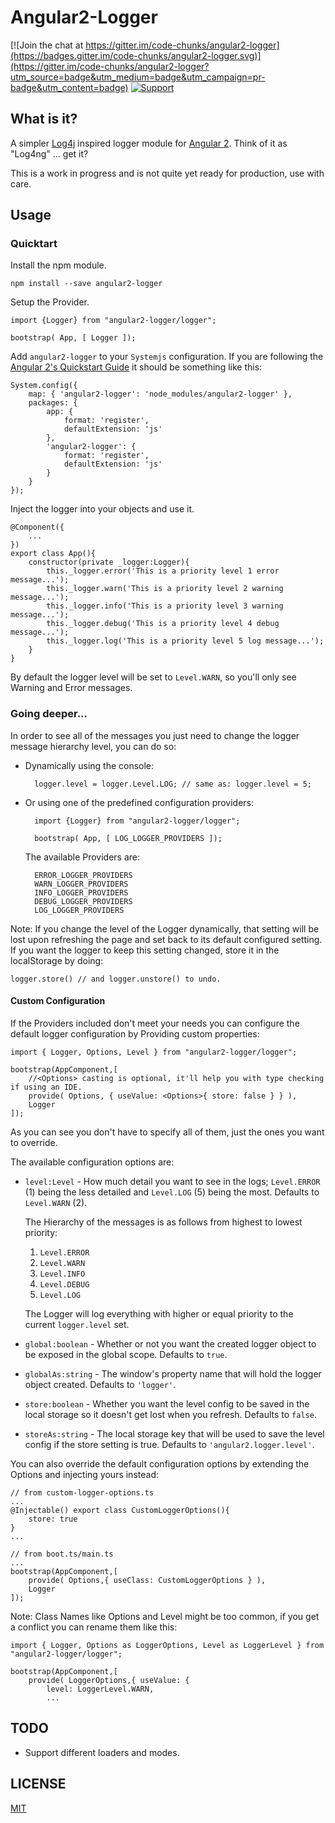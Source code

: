 # Angular2-Logger

[![Join the chat at https://gitter.im/code-chunks/angular2-logger](https://badges.gitter.im/code-chunks/angular2-logger.svg)](https://gitter.im/code-chunks/angular2-logger?utm_source=badge&utm_medium=badge&utm_campaign=pr-badge&utm_content=badge)
[![Support](https://supporter.60devs.com/api/b/cjv93jwfwck3yp8z2mn1d9gay)](https://supporter.60devs.com/give/cjv93jwfwck3yp8z2mn1d9gay)

## What is it?

A simpler [Log4j](http://logging.apache.org/log4j/2.x/) inspired logger module for [Angular 2](https://angular.io/). Think of it as "Log4ng" ... get it?

This is a work in progress and is not quite yet ready for production, use with care.

## Usage

### Quicktart

Install the npm module.
    
    npm install --save angular2-logger

Setup the Provider.

    import {Logger} from "angular2-logger/logger";
   
    bootstrap( App, [ Logger ]); 

Add `angular2-logger` to your `Systemjs` configuration.
If you are following the [Angular 2's Quickstart Guide](https://angular.io/docs/ts/latest/quickstart.html) it should be something like this:

    System.config({
        map: { 'angular2-logger': 'node_modules/angular2-logger' },
        packages: {
            app: {
                format: 'register',
                defaultExtension: 'js'
            },
            'angular2-logger': {
                format: 'register',
                defaultExtension: 'js'
            }
        }
    });

Inject the logger into your objects and use it.

    @Component({
        ...
    })
    export class App(){
        constructor(private _logger:Logger){
            this._logger.error('This is a priority level 1 error message...');
            this._logger.warn('This is a priority level 2 warning message...');
            this._logger.info('This is a priority level 3 warning message...');
            this._logger.debug('This is a priority level 4 debug message...');
            this._logger.log('This is a priority level 5 log message...');
        }
    }
    
By default the logger level will be set to `Level.WARN`, so you'll only see Warning and Error messages. 

### Going deeper...

In order to see all of the messages you just need to change the logger message hierarchy level, you can do so:

- Dynamically using the console:

        logger.level = logger.Level.LOG; // same as: logger.level = 5;      
    
- Or using one of the predefined configuration providers:

        import {Logger} from "angular2-logger/logger";
       
        bootstrap( App, [ LOG_LOGGER_PROVIDERS ]);

    The available Providers are:

        ERROR_LOGGER_PROVIDERS
        WARN_LOGGER_PROVIDERS
        INFO_LOGGER_PROVIDERS
        DEBUG_LOGGER_PROVIDERS
        LOG_LOGGER_PROVIDERS

Note: If you change the level of the Logger dynamically, that setting will be lost upon refreshing the page and set back to its default configured setting.
If you want the logger to keep this setting changed, store it in the localStorage by doing:

    logger.store() // and logger.unstore() to undo.

#### Custom Configuration

If the Providers included don't meet your needs you can configure the default logger configuration by Providing custom properties:

    import { Logger, Options, Level } from "angular2-logger/logger";

    bootstrap(AppComponent,[
        //<Options> casting is optional, it'll help you with type checking if using an IDE.
        provide( Options, { useValue: <Options>{ store: false } } ),
        Logger
    ]);

As you can see you don't have to specify all of them, just the ones you want to override.

The available configuration options are:

* `level:Level` - How much detail you want to see in the logs; `Level.ERROR` (1) being the less detailed and `Level.LOG` (5) being the most. Defaults to `Level.WARN` (2).

    The Hierarchy of the messages is as follows from highest to lowest priority:

     1. `Level.ERROR`
     2. `Level.WARN`
     3. `Level.INFO`
     4. `Level.DEBUG`
     5. `Level.LOG`

     The Logger will log everything with higher or equal priority to the current `logger.level` set.

* `global:boolean` - Whether or not you want the created logger object to be exposed in the global scope. Defaults to `true`.
* `globalAs:string` - The window's property name that will hold the logger object created. Defaults to `'logger'`.
* `store:boolean` - Whether you want the level config to be saved in the local storage so it doesn't get lost when you refresh. Defaults to `false`.
* `storeAs:string` - The local storage key that will be used to save the level config if the store setting is true. Defaults to `'angular2.logger.level'`.

You can also override the default configuration options by extending the Options and injecting yours instead:

    // from custom-logger-options.ts
    ...
    @Injectable() export class CustomLoggerOptions(){
        store: true
    }
    ...

    // from boot.ts/main.ts
    ...
    bootstrap(AppComponent,[
        provide( Options,{ useClass: CustomLoggerOptions } ),
        Logger
    ]);

Note: Class Names like Options and Level might be too common, if you get a conflict you can rename them like this:

    import { Logger, Options as LoggerOptions, Level as LoggerLevel } from "angular2-logger/logger";

    bootstrap(AppComponent,[
        provide( LoggerOptions,{ useValue: {
            level: LoggerLevel.WARN,
            ...

## TODO

- Support different loaders and modes.

## LICENSE

[MIT](https://opensource.org/licenses/MIT)